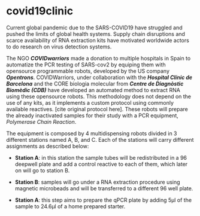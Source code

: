 # covid19clinic

Current global pandemic due to the SARS-COVID19 have struggled and pushed the limits of global health systems. Supply chain disruptions and scarce availability of RNA extraction kits have motivated  worldwide actors to do research on virus detection systems.

The NGO ***COVIDwarriors*** made a donation to multiple hospitals in Spain to automatize the PCR testing of SARS-cov2 by equiping them with opensource programmable robots, developed by the US company ***Opentrons***.
 COVIDWarriors, under collaboration with the ***Hospital Clínic de Barcelona*** and the CORE biologia molecular from ***Centre de Diagnòstic Biomèdic (CDB)*** have developed an automated method to extract RNA using  these opensource robots. This methodology does not depend on the use of any kits, as it implements a custom protocol using commonly available reactives. [cite original protocol here]. These robots will prepare the already inactivated samples for their study with a PCR equipment, *Polymerase Chain Reaction*.

The equipment is composed by 4 multidispensing robots divided in 3 different stations named A, B, and C. Each of the stations will carry different assignments as described below:

- **Station A**: in this station the sample tubes will be redistributed in a 96 deepwell plate and add a control reactive to each of them, which later on will go to station B.

- **Station B**: samples will go under a RNA extraction procedure using magnetic microbeads and will be transferred to a different 96 well plate.

- **Station A**: this step aims to prepare the qPCR plate by adding 5µl of the sample to 24.6µl of a home prepared starter.

